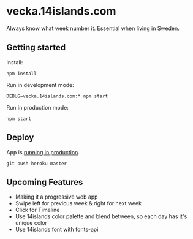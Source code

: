 # vecka.14islands.com

Always know what week number it. Essential when living in Sweden.

## Getting started

Install:

```
npm install
```

Run in development mode:

```
DEBUG=vecka.14islands.com:* npm start
```

Run in production mode:

```
npm start
```

## Deploy

App is [running in production](https://vecka.herokuapp.com/).

```
git push heroku master
```

## Upcoming Features

* Making it a progressive web app
* Swipe left for previous week & right for next week
* Click for Timeline
* Use 14islands color palette and blend between, so each day has it's unique color
* Use 14islands font with fonts-api
